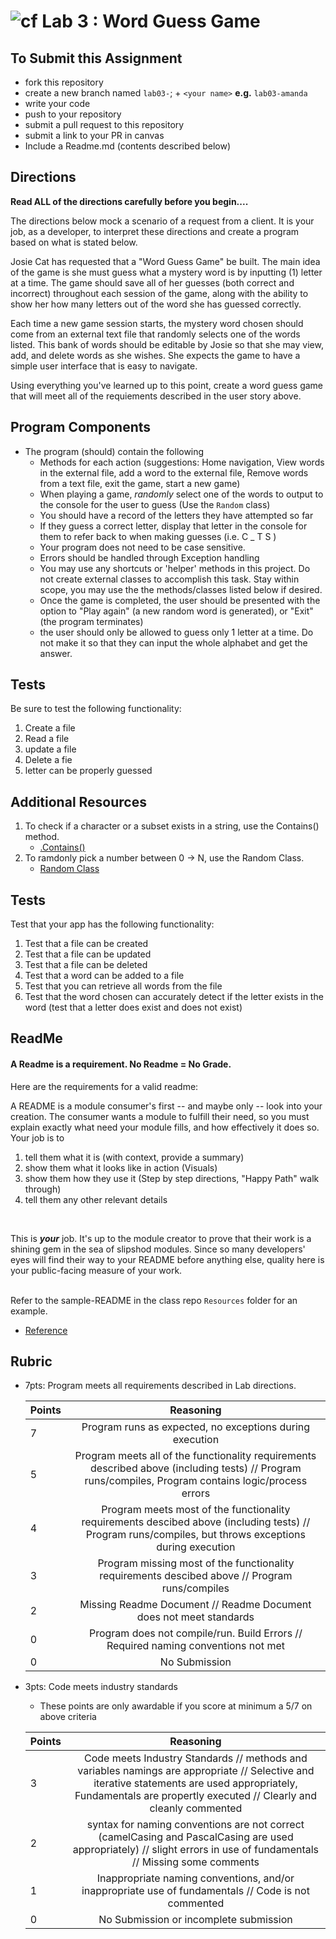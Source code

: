 ![cf](http://i.imgur.com/7v5ASc8.png) Lab 3 : Word Guess Game
=====================================

## To Submit this Assignment
- fork this repository
- create a new branch named `lab03-`; + `<your name>` **e.g.** `lab03-amanda`
- write your code
- push to your repository
- submit a pull request to this repository
- submit a link to your PR in canvas
- Include a Readme.md (contents described below)

## Directions

**Read ALL of the directions carefully before you begin....**

The directions below mock a scenario of a request from a client. It is your job, as a developer, to interpret these directions and 
create a program based on what is stated below.

Josie Cat has requested that a "Word Guess Game" be built. The main idea of the game is she must guess what a mystery word is by inputting 
 (1) letter at a time.  The game should save all of her guesses (both correct and incorrect) throughout each session of the game,
along with the ability to show her how many letters out of the word she has guessed correctly. 

Each time a new game session starts, the mystery word chosen should come from an external text file that randomly selects one of the words listed. 
This bank of words should be editable by Josie so that she may view, add, and delete words as she wishes. She expects the game to have a simple user interface that is easy to navigate. 

Using everything you've learned up to this point, create a word guess
game that will meet all of the requiements described in the user story above. 


## Program Components
- The program (should) contain the following
    - Methods for each action (suggestions: Home navigation, View words in the external file, add a word to the external file, Remove words from a text file, exit the game, start a new game)
    - When playing a game, *randomly* select one of the words to output to the console for the user to guess (Use the `Random` class)
    - You should have a record of the letters they have attempted so far
    - If they guess a correct letter, display that letter in the console for them to refer back to when making guesses (i.e. C _ T S )
	- Your program does not need to be case sensitive. 
    - Errors should be handled through Exception handling
    - You may use any shortcuts or 'helper' methods in this project. Do not create external classes to accomplish this task. Stay within scope, you may use the the methods/classes listed below if desired.
	- Once the game is completed, the user should be presented with the option to "Play again" (a new random word is generated), or "Exit" (the program terminates)
	- the user should only be allowed to guess only 1 letter at a time. Do not make it so that they can input the whole alphabet and get the answer. 


## Tests
Be sure to test the following functionality:
1. Create a file
2. Read a file
3. update a file
4. Delete a fie
5. letter can be properly guessed


## Additional Resources
1. To check if a character or a subset exists in a string, use the Contains() method. 
	- [.Contains()](https://msdn.microsoft.com/en-us/library/dy85x1sa(v=vs.110).aspx)
2. To ramdonly pick a number between 0 -> N, use the Random Class.
	- [Random Class](https://msdn.microsoft.com/en-us/library/system.random(v=vs.110).aspx)


## Tests
Test that your app has the following functionality:
1. Test that a file can be created
1. Test that a file can be updated
1. Test that a file can be deleted
1. Test that a word can be added to a file
1. Test that you can retrieve all words from the file
1. Test that the word chosen can accurately detect if the letter exists in the word (test that a letter does exist and does not exist)

## ReadMe

#### A Readme is a requirement. No Readme = No Grade. 
Here are the requirements for a valid readme: <br />

A README is a module consumer's first -- and maybe only -- look into your creation. The consumer wants a module to fulfill their need, so you must explain exactly what need your module fills, and how effectively it does so.
<br />
Your job is to

1. tell them what it is (with context, provide a summary)
2. show them what it looks like in action (Visuals)
3. show them how they use it (Step by step directions, "Happy Path" walk through)
4. tell them any other relevant details
<br />

This is ***your*** job. It's up to the module creator to prove that their work is a shining gem in the sea of slipshod modules. Since so many developers' eyes will find their way to your README before anything else, quality here is your public-facing measure of your work.

<br /> Refer to the sample-README in the class repo `Resources` folder for an example. 
- [Reference](https://github.com/noffle/art-of-readme)


## Rubric
- 7pts: Program meets all requirements described in Lab directions.

	Points  | Reasoning | 
	 ------------ | :-----------: | 
	7       | Program runs as expected, no exceptions during execution |
	5       | Program meets all of the  functionality requirements described above (including tests) // Program runs/compiles, Program contains logic/process errors|
	4       | Program meets most of the functionality requirements descibed above (including tests)  // Program runs/compiles, but throws exceptions during execution |
	3       | Program missing most of the functionality requirements descibed above // Program runs/compiles |
	2       | Missing Readme Document // Readme Document does not meet standards |
	0       | Program does not compile/run. Build Errors // Required naming conventions not met |
	0       | No Submission |

- 3pts: Code meets industry standards
	- These points are only awardable if you score at minimum a 5/7 on above criteria

	Points  | Reasoning | 
	 ------------ | :-----------: | 
	3       | Code meets Industry Standards // methods and variables namings are appropriate // Selective and iterative statements are used appropriately, Fundamentals are propertly executed // Clearly and cleanly commented |
	2       | syntax for naming conventions are not correct (camelCasing and PascalCasing are used appropriately) // slight errors in use of fundamentals // Missing some comments |
	1       | Inappropriate naming conventions, and/or inappropriate use of fundamentals // Code is not commented  |
	0       | No Submission or incomplete submission |
